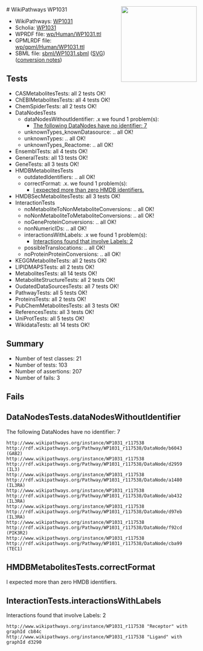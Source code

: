 <img style="float: right; width: 200px" src="../logo.png" />
# WikiPathways WP1031

* WikiPathways: [WP1031](https://identifiers.org/wikipathways:WP1031)
* Scholia: [WP1031](https://scholia.toolforge.org/wikipathways/WP1031)
* WPRDF file: [wp/Human/WP1031.ttl](../wp/Human/WP1031.ttl)
* GPMLRDF file: [wp/gpml/Human/WP1031.ttl](../wp/gpml/Human/WP1031.ttl)
* SBML file: [sbml/WP1031.sbml](../sbml/WP1031.sbml) ([SVG](../sbml/WP1031.svg)) ([conversion notes](../sbml/WP1031.txt))

## Tests
* CASMetabolitesTests: all 2 tests OK!
* ChEBIMetabolitesTests: all 4 tests OK!
* ChemSpiderTests: all 2 tests OK!
* DataNodesTests
    * dataNodesWithoutIdentifier: .x we found 1 problem(s):
        * [The following DataNodes have no identifier: 7](#d2d32fa6)
    * unknownTypes_knownDatasource: .. all OK!
    * unknownTypes: .. all OK!
    * unknownTypes_Reactome: .. all OK!
* EnsemblTests: all 4 tests OK!
* GeneralTests: all 13 tests OK!
* GeneTests: all 3 tests OK!
* HMDBMetabolitesTests
    * outdatedIdentifiers: .. all OK!
    * correctFormat: .x. we found 1 problem(s):
        * [I expected more than zero HMDB identifiers.](#ad154c1e)
* HMDBSecMetabolitesTests: all 3 tests OK!
* InteractionTests
    * noMetaboliteToNonMetaboliteConversions: .. all OK!
    * noNonMetaboliteToMetaboliteConversions: .. all OK!
    * noGeneProteinConversions: .. all OK!
    * nonNumericIDs: .. all OK!
    * interactionsWithLabels: .x we found 1 problem(s):
        * [Interactions found that involve Labels: 2](#630d2679)
    * possibleTranslocations: .. all OK!
    * noProteinProteinConversions: .. all OK!
* KEGGMetaboliteTests: all 2 tests OK!
* LIPIDMAPSTests: all 2 tests OK!
* MetabolitesTests: all 14 tests OK!
* MetaboliteStructureTests: all 2 tests OK!
* OudatedDataSourcesTests: all 7 tests OK!
* PathwayTests: all 5 tests OK!
* ProteinsTests: all 2 tests OK!
* PubChemMetabolitesTests: all 3 tests OK!
* ReferencesTests: all 3 tests OK!
* UniProtTests: all 5 tests OK!
* WikidataTests: all 14 tests OK!


## Summary

* Number of test classes: 21
* Number of tests: 103
* Number of assertions: 207
* Number of fails: 3

## Fails

<a name="d2d32fa6" />

## DataNodesTests.dataNodesWithoutIdentifier

The following DataNodes have no identifier: 7
```
http://www.wikipathways.org/instance/WP1031_r117538 http://rdf.wikipathways.org/Pathway/WP1031_r117538/DataNode/b6043 (GAB2)
http://www.wikipathways.org/instance/WP1031_r117538 http://rdf.wikipathways.org/Pathway/WP1031_r117538/DataNode/d2959 (IL3)
http://www.wikipathways.org/instance/WP1031_r117538 http://rdf.wikipathways.org/Pathway/WP1031_r117538/DataNode/a1480 (IL3RA)
http://www.wikipathways.org/instance/WP1031_r117538 http://rdf.wikipathways.org/Pathway/WP1031_r117538/DataNode/ab432 (IL3RA)
http://www.wikipathways.org/instance/WP1031_r117538 http://rdf.wikipathways.org/Pathway/WP1031_r117538/DataNode/d97eb (IL3RA)
http://www.wikipathways.org/instance/WP1031_r117538 http://rdf.wikipathways.org/Pathway/WP1031_r117538/DataNode/f92cd (PIK3R2)
http://www.wikipathways.org/instance/WP1031_r117538 http://rdf.wikipathways.org/Pathway/WP1031_r117538/DataNode/cba99 (TEC1)
```

<a name="ad154c1e" />

## HMDBMetabolitesTests.correctFormat

I expected more than zero HMDB identifiers.
<a name="630d2679" />

## InteractionTests.interactionsWithLabels

Interactions found that involve Labels: 2
```
http://www.wikipathways.org/instance/WP1031_r117538 "Receptor" with graphId cb84c
http://www.wikipathways.org/instance/WP1031_r117538 "Ligand" with graphId d3290
```

